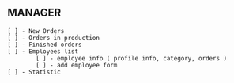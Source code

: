 ## MANAGER

    [ ] - New Orders
    [ ] - Orders in production
    [ ] - Finished orders
    [ ] - Employees list
            [ ] - employee info ( profile info, category, orders )
            [ ] - add employee form
    [ ] - Statistic
